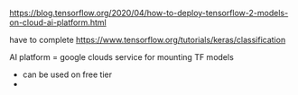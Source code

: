 https://blog.tensorflow.org/2020/04/how-to-deploy-tensorflow-2-models-on-cloud-ai-platform.html

have to complete https://www.tensorflow.org/tutorials/keras/classification


AI platform = google clouds service for mounting TF models
* can be used on free tier
* 